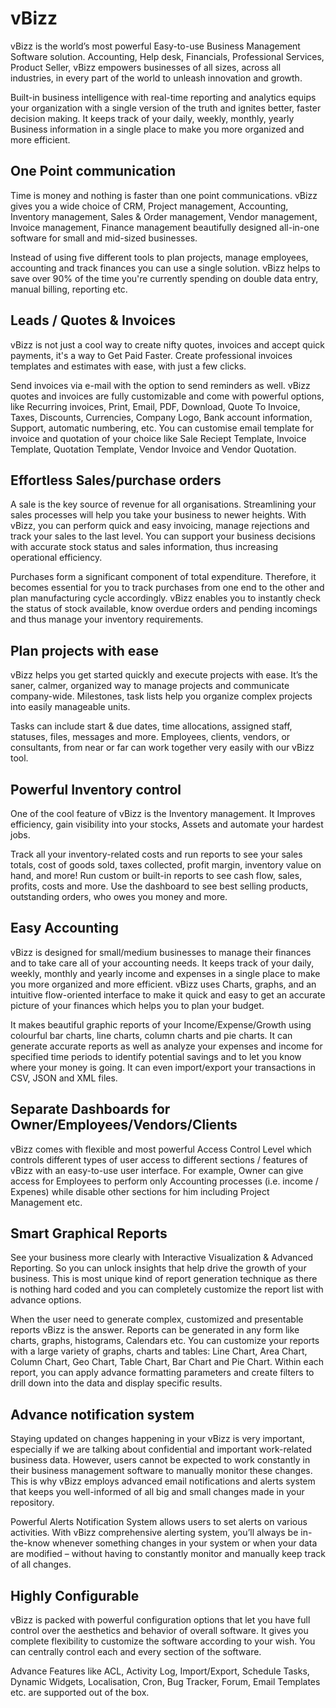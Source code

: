 # vBizz
vBizz is the world’s most powerful Easy-to-use Business Management Software solution. 
Accounting, Help desk, Financials, Professional Services, Product Seller, vBizz empowers businesses of all sizes, across all industries, in every part of the world to unleash innovation and growth.

Built-in business intelligence with real-time reporting and analytics equips your organization with a single version of the truth and ignites better, faster decision making. It keeps track of your daily, weekly, monthly, yearly Business information in a single place to make you more organized and more efficient.

## One Point communication
Time is money and nothing is faster than one point communications. vBizz gives you a wide choice of CRM, Project management, Accounting, Inventory management, Sales & Order management, Vendor management, Invoice management, Finance management beautifully designed all-in-one software for small and mid-sized businesses.

Instead of using five different tools to plan projects, manage employees, accounting and track finances you can use a single solution. vBizz helps to save over 90% of the time you're currently spending on double data entry, manual billing, reporting etc.

## Leads / Quotes & Invoices
vBizz is not just a cool way to create nifty quotes, invoices and accept quick payments, it's a way to Get Paid Faster. Create professional invoices templates and estimates with ease, with just a few clicks.

Send invoices via e-mail with the option to send reminders as well. vBizz quotes and invoices are fully customizable and come with powerful options, like Recurring invoices, Print, Email, PDF, Download, Quote To Invoice, Taxes, Discounts, Currencies, Company Logo, Bank account information, Support, automatic numbering, etc. You can customise email template for invoice and quotation of your choice like Sale Reciept Template, Invoice Template, Quotation Template, Vendor Invoice and Vendor Quotation.

## Effortless Sales/purchase orders
A sale is the key source of revenue for all organisations. Streamlining your sales processes will help you take your business to newer heights. With vBizz, you can perform quick and easy invoicing, manage rejections and track your sales to the last level. You can support your business decisions with accurate stock status and sales information, thus increasing operational efficiency.

Purchases form a significant component of total expenditure. Therefore, it becomes essential for you to track purchases from one end to the other and plan manufacturing cycle accordingly. vBizz enables you to instantly check the status of stock available, know overdue orders and pending incomings and thus manage your inventory requirements.

## Plan projects with ease
vBizz helps you get started quickly and execute projects with ease. It’s the saner, calmer, organized way to manage projects and communicate company-wide. Milestones, task lists help you organize complex projects into easily manageable units.

Tasks can include start & due dates, time allocations, assigned staff, statuses, files, messages and more. Employees, clients, vendors, or consultants, from near or far can work together very easily with our vBizz tool.

## Powerful Inventory control
One of the cool feature of vBizz is the Inventory management. It Improves efficiency, gain visibility into your stocks, Assets and automate your hardest jobs.

Track all your inventory-related costs and run reports to see your sales totals, cost of goods sold, taxes collected, profit margin, inventory value on hand, and more! Run custom or built-in reports to see cash flow, sales, profits, costs and more. Use the dashboard to see best selling products, outstanding orders, who owes you money and more.

## Easy Accounting
vBizz is designed for small/medium businesses to manage their finances and to take care all of your accounting needs. It keeps track of your daily, weekly, monthly and yearly income and expenses in a single place to make you more organized and more efficient. vBizz uses Charts, graphs, and an intuitive flow-oriented interface to make it quick and easy to get an accurate picture of your finances which helps you to plan your budget.

It makes beautiful graphic reports of your Income/Expense/Growth using colourful bar charts, line charts, column charts and pie charts. It can generate accurate reports as well as analyze your expenses and income for specified time periods to identify potential savings and to let you know where your money is going. It can even import/export your transactions in CSV, JSON and XML files.

## Separate Dashboards for Owner/Employees/Vendors/Clients
vBizz comes with flexible and most powerful Access Control Level which controls different types of user access to different sections / features of vBizz with an easy-to-use user interface. For example, Owner can give access for Employees to perform only Accounting processes (i.e. income / Expenes) while disable other sections for him including Project Management etc.

## Smart Graphical Reports
See your business more clearly with Interactive Visualization & Advanced Reporting. So you can unlock insights that help drive the growth of your business. This is most unique kind of report generation technique as there is nothing hard coded and you can completely customize the report list with advance options.

When the user need to generate complex, customized and presentable reports vBizz is the answer. Reports can be generated in any form like charts, graphs, histograms, Calendars etc. You can customize your reports with a large variety of graphs, charts and tables: Line Chart, Area Chart, Column Chart, Geo Chart, Table Chart, Bar Chart and Pie Chart. Within each report, you can apply advance formatting parameters and create filters to drill down into the data and display specific results.

## Advance notification system
Staying updated on changes happening in your vBizz is very important, especially if we are talking about confidential and important work-related business data. However, users cannot be expected to work constantly in their business management software to manually monitor these changes. This is why vBizz employs advanced email notifications and alerts system that keeps you well-informed of all big and small changes made in your repository.

Powerful Alerts Notification System allows users to set alerts on various activities. With vBizz comprehensive alerting system, you’ll always be in-the-know whenever something changes in your system or when your data are modified – without having to constantly monitor and manually keep track of all changes.

## Highly Configurable
vBizz is packed with powerful configuration options that let you have full control over the aesthetics and behavior of overall software. It gives you complete flexibility to customize the software according to your wish. You can centrally control each and every section of the software.

Advance Features like ACL, Activity Log, Import/Export, Schedule Tasks, Dynamic Widgets, Localisation, Cron, Bug Tracker, Forum, Email Templates etc. are supported out of the box.

